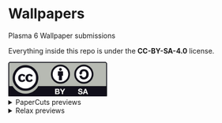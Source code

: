 # Wallpapers

Plasma 6 Wallpaper submissions

Everything inside this repo is under the **CC-BY-SA-4.0** license.

<img src="./ccbysa.png" width=200px>

<details>
<summary>PaperCuts previews</summary>

Simple Light
![PaperCuts-Light](./PaperCuts/PaperCuts-Light.png)

Simple Dark
![PaperCuts-Dark](./PaperCuts/PaperCuts-Dark.png)

Color Light
![PaperCuts-Light-Color](./PaperCuts/PaperCuts-Light-Color.png)

Color Dark
![PaperCuts-Dark-Color](./PaperCuts/PaperCuts-Dark-Color.png)

</details>

<details>
<summary>Relax previews</summary>
Relax Light
![Relax-Light](./Relax/Relax-Light.png)

Relax Dark
![Relax-Dark](./Relax/Relax-Dark.png)
</details>